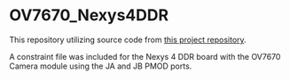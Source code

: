 # OV7670_Nexys4DDR

This repository utilizing source code from [this project repository](https://github.com/laurivosandi/hdl/tree/master/zynq). 

A constraint file was included for the Nexys 4 DDR board with the OV7670 Camera module using the JA and JB PMOD ports. 
